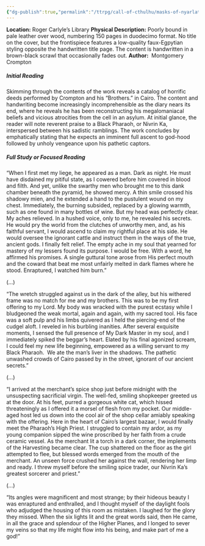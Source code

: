 ```yaml
---
{"dg-publish":true,"permalink":"/ttrpg/call-of-cthulhu/masks-of-nyarlathotep/players/tomes-and-artefacts/new-york/life-as-a-god/","tags":["TTRPG/Games/MoN"]}
---
```


**Location:** Roger Carlyle’s Library
**Physical Description:** Poorly bound in pale leather over wood, numbering 150 pages in duodecimo format. No title on the cover, but the frontispiece features a low-quality faux-Egpytian styling opposite the handwritten title page. The content is handwritten in a brown-black scrawl that occasionally fades out.
**Author:**  Montgomery Crompton

##### Initial Reading 
Skimming through the contents of the work reveals a catalog of horrific deeds performed by Crompton and his “Brothers.” in Cairo. The content and handwriting become increasingly incomprehensible as the diary nears its end, where he reveals he has been reconstructing his megalomaniacal beliefs and vicious atrocities from the cell in an asylum. At initial glance, the reader will note reverent praise to a Black Pharaoh, or Nivrin Ka, interspersed between his sadistic ramblings. The work concludes by emphatically stating that he expects an imminent full ascent to god-hood followed by unholy vengeance upon his pathetic captors.

##### Full Study or Focused Reading
“When I first met my liege, he appeared as a man. Dark as night. He must have disdained my pitiful state, as I cowered before him covered in blood and filth. And yet, unlike the swarthy men who brought me to this dank chamber beneath the pyramid, he showed mercy. A thin smile crossed his shadowy mien, and he extended a hand to the pustulent wound on my chest. Immediately, the burning subsided, replaced by a glowing warmth, such as one found in many bottles of wine. But my head was perfectly clear. My aches relieved. In a hushed voice, only to me, he revealed his secrets. He would pry the world from the clutches of unworthy men, and, as his faithful servant, I would ascend to claim my rightful place at his side. He would oversee the ignorant cattle and instruct them in the ways of the true, ancient gods. I finally felt relief. The empty ache in my soul that yearned for mastery of my lessers found its purpose. I would be free. With a word, he affirmed his promises. A single guttural tone arose from His perfect mouth and the coward that beat me most unfairly melted in dark flames where he stood. Enraptured, I watched him burn.”

(…)

“The wretch struggled against us in the dark of the alley, but his withered frame was no match for me and my brothers. This was to be my first offering to my Lord. My body was wracked with the purest ecstasy while I bludgeoned the weak mortal, again and again, with my sacred tool. His face was a soft pulp and his limbs quivered as I held the piercing-end of the cudgel aloft. I reveled in his burbling inanities. After several exquisite moments, I sensed the full presence of My Dark Master in my soul, and I immediately spiked the beggar’s heart. Elated by his final agonized scream, I could feel my new life beginning, empowered as a willing servant to my Black Pharaoh.  We ate the man’s liver in the shadows. The pathetic unwashed crowds of Cairo passed by in the street, ignorant of our ancient secrets.”

(…)

“I arrived at the merchant’s spice shop just before midnight with the unsuspecting sacrificial virgin. The well-fed, smiling shopkeeper greeted us at the door. At his feet, purred a gorgeous white cat, which hissed threateningly as I offered it a morsel of flesh from my pocket. Our middle-aged host led us down into the cool air of the shop cellar amiably speaking with the offering. Here in the heart of Cairo’s largest bazaar, I would finally meet the Pharaoh’s High Priest. I struggled to contain my ardor, as my young companion sipped the wine proscribed by her faith from a crude ceramic vessel. As the merchant lit a torch in a dark corner, the implements of the Harvesting became clear. The cup shattered on the floor as the girl attempted to flee, but blessed words emerged from the mouth of the merchant. An unseen force crushed her against the wall, rendering her limp and ready. I threw myself before the smiling spice trader, our Nivrin Ka’s greatest sorcerer and priest.”

(…)

“Its angles were magnificent and most strange; by their hideous beauty I was enraptured and enthralled, and I thought myself of the daylight fools who adjudged the housing of this room as mistaken. I laughed for the glory they missed. When the six lights lit and the great words said, then He came, in all the grace and splendour of the Higher Planes, and I longed to sever my veins so that my life might flow into his being, and make part of me a god!”
